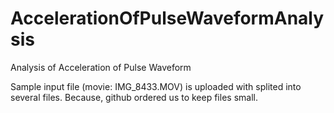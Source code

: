 # AccelerationOfPulseWaveformAnalysis
Analysis of Acceleration of Pulse Waveform

Sample input file (movie: IMG_8433.MOV) is uploaded with splited into several files.
Because, github ordered us to keep files small.
